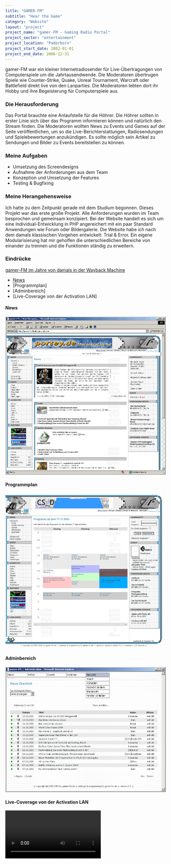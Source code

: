 ```yaml
---
title: "GAMER-FM"
subtitle: "Hear the Game"
category: "Website"
layout: "project"
project_name: "gamer-FM - Gaming Radio Portal"
project_sector: "entertainment"
project_location: "Paderborn"
project_start_date: 2002-01-01
project_end_date: 2006-12-31
---
```


gamer-FM war ein kleiner Internetradiosender für Live-Übertragungen von Computerspiele um die Jahrtausendwende. Die Moderatoren übertrugen Spiele wie Counter-Strike, Quake, Unreal Tournament, Warcraft oder Battlefield direkt live von den Lanparties. Die Moderatoren lebten dort ihr Hobby und ihre Begeisterung für Computerspiele aus.

### Die Herausforderung

Das Portal brauchte eine Anlaufstelle für die Höhrer. Die Höhrer sollten in erster Linie sich über das Programm informieren können und natürlich den Stream finden. Die Moderatoren wollten News zu Events und Games auf der Seite veröffentlichen, um so die Live-Berichterstattungen, Radiosendungen und Spielebewertungen anzukündigen. Es sollte möglich sein Artikel zu Sendungen und Bilder zu Events bereitstellen zu können.

### Meine Aufgaben

- Umsetzung des Screendesigns
- Aufnahme der Anforderungen aus dem Team
- Konzeption und Umsetzung der Features
- Testing & Bugfixing

### Meine Herangehensweise

Ich hatte zu dem Zeitpunkt gerade mit dem Studium begonnen. Dieses Projekt war das erste große Projekt. Alle Anforderungen wurden im Team besprochen und gemeinsam konzipiert. Bei der Website handelt es sich um eine Individual-Entwicklung in PHP angereichert mit ein paar Standard Anwendungen wie Forum oder Bildergalerie. Die Website habe ich nach dem damals klassischen Vorgehen entwickelt: Trial & Error. Ein eigene Modularisierung hat mir geholfen die unterschiedlichen Bereiche von einander zu trennen und die Funktionen ständig zu erweitern.

### Eindrücke

[gamer-FM im Jahre von damals in der Wayback Machine](https://web.archive.org/web/20050211221917/http://www.gamer-fm.de/main.php/news)

* [News](news)
* [Programmplan]
* [Adminbereich]
* [Live-Coverage von der Activation LAN]

#### News

![gamer-FM News](/assets/gamer-fm-2004/gamer-fm-newsbereich.png)

#### Programmplan

![gamer-FM Programmplan](/assets/gamer-fm-2004/gamer-fm-programmplan.png)

#### Adminbereich

![gamer-FM Adminbereich](/assets/gamer-fm-2004/gamer-fm-adminbereich.png)

#### Live-Coverage von der Activation LAN

<video controls="controls" autoplay="autoplay">
  <source src="/assets/gamer-fm-2004/gamer-fm-on-actilan.webm" type="video/webm" />
</video>


